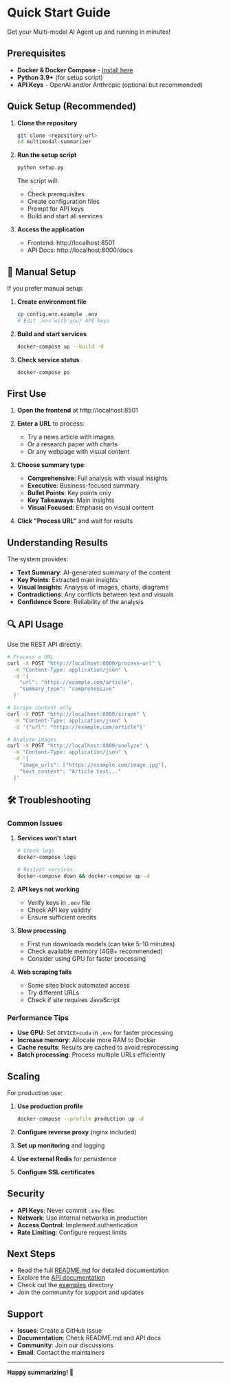 # Quick Start Guide

Get your Multi-modal AI Agent up and running in minutes!

## Prerequisites

- **Docker & Docker Compose** - [Install here](https://docs.docker.com/get-docker/)
- **Python 3.9+** (for setup script)
- **API Keys** - OpenAI and/or Anthropic (optional but recommended)

## Quick Setup (Recommended)

1. **Clone the repository**
   ```bash
   git clone <repository-url>
   cd multimodal-summarizer
   ```

2. **Run the setup script**
   ```bash
   python setup.py
   ```
   
   The script will:
   - Check prerequisites
   - Create configuration files
   - Prompt for API keys
   - Build and start all services

3. **Access the application**
   - Frontend: http://localhost:8501
   - API Docs: http://localhost:8000/docs

## 🔧 Manual Setup

If you prefer manual setup:

1. **Create environment file**
   ```bash
   cp config.env.example .env
   # Edit .env with your API keys
   ```

2. **Build and start services**
   ```bash
   docker-compose up --build -d
   ```

3. **Check service status**
   ```bash
   docker-compose ps
   ```

## First Use

1. **Open the frontend** at http://localhost:8501

2. **Enter a URL** to process:
   - Try a news article with images
   - Or a research paper with charts
   - Or any webpage with visual content

3. **Choose summary type**:
   - **Comprehensive**: Full analysis with visual insights
   - **Executive**: Business-focused summary
   - **Bullet Points**: Key points only
   - **Key Takeaways**: Main insights
   - **Visual Focused**: Emphasis on visual content

4. **Click "Process URL"** and wait for results

## Understanding Results

The system provides:

- **Text Summary**: AI-generated summary of the content
- **Key Points**: Extracted main insights
- **Visual Insights**: Analysis of images, charts, diagrams
- **Contradictions**: Any conflicts between text and visuals
- **Confidence Score**: Reliability of the analysis

## 🔍 API Usage

Use the REST API directly:

```bash
# Process a URL
curl -X POST "http://localhost:8000/process-url" \
  -H "Content-Type: application/json" \
  -d '{
    "url": "https://example.com/article",
    "summary_type": "comprehensive"
  }'

# Scrape content only
curl -X POST "http://localhost:8000/scrape" \
  -H "Content-Type: application/json" \
  -d '{"url": "https://example.com/article"}'

# Analyze images
curl -X POST "http://localhost:8000/analyze" \
  -H "Content-Type: application/json" \
  -d '{
    "image_urls": ["https://example.com/image.jpg"],
    "text_context": "Article text..."
  }'
```

## 🛠️ Troubleshooting

### Common Issues

1. **Services won't start**
   ```bash
   # Check logs
   docker-compose logs
   
   # Restart services
   docker-compose down && docker-compose up -d
   ```

2. **API keys not working**
   - Verify keys in `.env` file
   - Check API key validity
   - Ensure sufficient credits

3. **Slow processing**
   - First run downloads models (can take 5-10 minutes)
   - Check available memory (4GB+ recommended)
   - Consider using GPU for faster processing

4. **Web scraping fails**
   - Some sites block automated access
   - Try different URLs
   - Check if site requires JavaScript

### Performance Tips

- **Use GPU**: Set `DEVICE=cuda` in `.env` for faster processing
- **Increase memory**: Allocate more RAM to Docker
- **Cache results**: Results are cached to avoid reprocessing
- **Batch processing**: Process multiple URLs efficiently

## Scaling

For production use:

1. **Use production profile**
   ```bash
   docker-compose --profile production up -d
   ```

2. **Configure reverse proxy** (nginx included)

3. **Set up monitoring** and logging

4. **Use external Redis** for persistence

5. **Configure SSL certificates**

## Security

- **API Keys**: Never commit `.env` files
- **Network**: Use internal networks in production
- **Access Control**: Implement authentication
- **Rate Limiting**: Configure request limits

## Next Steps

- Read the full [README.md](README.md) for detailed documentation
- Explore the [API documentation](http://localhost:8000/docs)
- Check out the [examples](examples/) directory
- Join the community for support and updates

## Support

- **Issues**: Create a GitHub issue
- **Documentation**: Check README.md and API docs
- **Community**: Join our discussions
- **Email**: Contact the maintainers

---

**Happy summarizing! 🎉** 